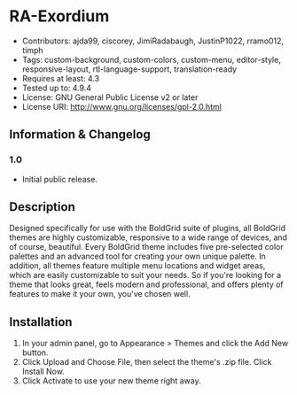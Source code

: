 # RA-Exordium
- Contributors: ajda99, ciscorey, JimiRadabaugh, JustinP1022, rramo012, timph
- Tags: custom-background, custom-colors, custom-menu, editor-style, responsive-layout, rtl-language-support, translation-ready
- Requires at least: 4.3
- Tested up to: 4.9.4
- License: GNU General Public License v2 or later
- License URI: http://www.gnu.org/licenses/gpl-2.0.html

## Information & Changelog
### 1.0
- Initial public release.

## Description
Designed specifically for use with the BoldGrid suite of plugins, all BoldGrid themes are highly customizable, responsive to a wide range of devices, and of course, beautiful. Every BoldGrid theme includes five pre-selected color palettes and an advanced tool for creating your own unique palette. In addition, all themes feature multiple menu locations and widget areas, which are easily customizable to suit your needs. So if you're looking for a theme that looks great, feels modern and professional, and offers plenty of features to make it your own, you've chosen well.

## Installation
1. In your admin panel, go to Appearance > Themes and click the Add New button.
2. Click Upload and Choose File, then select the theme's .zip file. Click Install Now.
3. Click Activate to use your new theme right away.
